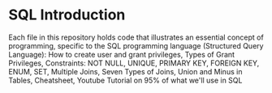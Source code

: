 # SQL Introduction
Each file in this repository holds code that illustrates an essential concept of programming, specific to the SQL programming language (Structured Query Language): How to create user and grant privileges, Types of Grant Privileges, Constraints: NOT NULL, UNIQUE, PRIMARY KEY, FOREIGN KEY, ENUM, SET, Multiple Joins, Seven Types of Joins, Union and Minus in Tables, Cheatsheet, Youtube Tutorial on 95% of what we'll use in SQL

